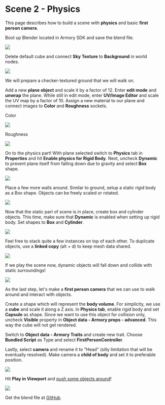 # Scene 2 - Physics

This page describes how to build a scene with **physics** and basic **first person camera**.

Boot up Blender located in Armory SDK and save the blend file.

![](img/scene1/0.jpg)

Delete default cube and connect **Sky Texture** to **Background** in world nodes. 

![](img/scene2/0.jpg)

We will prepare a checker-textured ground  that we will walk on.

Add a new **plane object** and scale it by a factor of 12. Enter **edit mode** and **unwrap** the plane. While still in edit mode, enter **UV/Image Editor** and scale the UV map by a factor of 10. Assign a new material to our plane and connect images to **Color** and **Roughness** sockets.

Color

![](img/checker.png)

Roughness

![](img/checker_rough.png)

On to the physics part! With plane selected switch to **Physics** tab in **Properties** and hit **Enable physics for Rigid Body**. Next, uncheck **Dynamic** to prevent plane itself from falling down due to gravity and select **Box** shape.

![](img/scene2/1.jpg)

Place a few more walls around. Similar to ground, setup a static rigid body as a Box shape. Objects can be freely scaled or rotated.

![](img/scene2/2.jpg)

Now that the static part of scene is in place, create box and cylinder objects. This time, make sure that **Dynamic** is enabled when setting up rigid body. Set shapes to **Box** and **Cylinder**.

![](img/scene2/3.jpg)

Feel free to stack quite a few instances on top of each other. To duplicate objects, use a **linked copy** (alt + d) to keep mesh data shared.

![](img/scene2/4.jpg)

If we play the scene now, dynamic objects will fall down and collide with static surroundings!

![](img/scene2/5.jpg)

As the last step, let's make a **first person camera** that we can use to walk around and interact with objects.

Create a shape which will represent the **body volume**. For simplicity, we use a **cube** and scale it along a Z axis. In **Physics tab**, enable rigid body and set **Capsule** as shape. Since we want to use this object for collision only, uncheck **Visible** property in **Object data - Armory props - advanced**. This way the cube will not get rendered.

Switch to **Object data - Armory Traits** and create new trait. Choose **Bundled Script** as Type and select **FirstPersonController**.

Lastly, select **camera** and rename it to "Head" (silly limitation that will be eventually resolved). Make camera a **child of body** and set it to preferable position.

![](img/scene2/6.jpg)

Hit **Play in Viewport** and [push some objects around](http://armory3d.org/demo/scene2)!

![](img/scene2/7.jpg)

Get the blend file at [GitHub](https://github.com/armory3d/armory_examples/tree/master/scene2).
